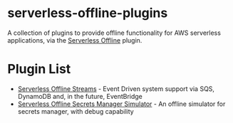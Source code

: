 # serverless-offline-plugins 

A collection of plugins to provide offline functionality for AWS serverless applications, via the 
[Serverless Offline](https://github.com/dherault/serverless-offline) plugin.

# Plugin List

* [Serverless Offline Streams](packages/streams) - Event Driven system support via SQS, DynamoDB and, in the future, 
    EventBridge
* [Serverless Offline Secrets Manager Simulator](packages/secrets-manager-simulator) - An offline simulator for secrets 
   manager, with debug capability
